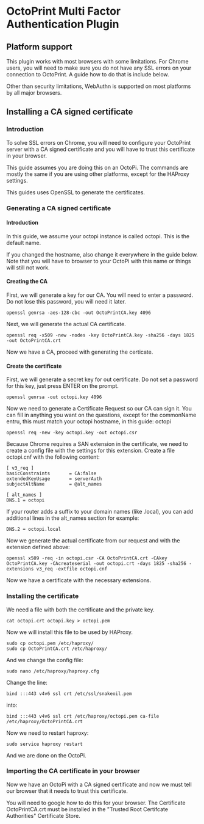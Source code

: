 # OctoPrint Multi Factor Authentication Plugin

## Platform support

This plugin works with most browsers with some 
limitations. For Chrome users, you will need
to make sure you do not have any SSL errors on
your connection to OctoPrint. A guide how to do
that is include below.

Other than security limitations, WebAuthn is
supported on most platforms by all major browsers.

## Installing a CA signed certificate

### Introduction

To solve SSL errors on Chrome, you will need
to configure your OctoPrint server with a CA
signed certificate and you will have to trust
this certificate in your browser.

This guide assumes you are doing this on an 
OctoPi. The commands are mostly the same if
you are using other platforms, except for the
HAProxy settings.

This guides uses OpenSSL to generate the
certificates.

### Generating a CA signed certificate

#### Introduction

In this guide, we assume your octopi instance
is called octopi. This is the default name.

If you changed the hostname, also change it 
everywhere in the guide below. Note that you
will have to browser to your OctoPi with this
name or things will still not work.

#### Creating the CA

First, we will generate a key for our CA. You will
need to enter a password. Do not lose this password,
you will need it later.

    openssl genrsa -aes-128-cbc -out OctoPrintCA.key 4096

Next, we will generate the actual CA certificate.

    openssl req -x509 -new -nodes -key OctoPrintCA.key -sha256 -days 1825 -out OctoPrintCA.crt

Now we have a CA, proceed with generating the certicate.

#### Create the certificate

First, we will generate a secret key for out certificate.
Do not set a password for this key, just press ENTER on 
the prompt.

    openssl genrsa -out octopi.key 4096

Now we need to generate a Certificate Request so our CA
can sign it. You can fill in anything you want on the 
questions, except for the commonName entru, this must
match your octopi hostname, in this guide: octopi

    openssl req -new -key octopi.key -out octopi.csr

Because Chrome requires a SAN extension in the certificate,
we need to create a config file with the settings for this 
extension. Create a file octopi.cnf with the following 
content:

    [ v3_req ]
    basicConstraints       = CA:false
    extendedKeyUsage       = serverAuth
    subjectAltName         = @alt_names

    [ alt_names ]
    DNS.1 = octopi

If your router adds a suffix to your domain names (like
.local), you can add additional lines in the alt_names
section for example:

    DNS.2 = octopi.local

Now we generate the actual certificate from our request and
with the extension defined above:

    openssl x509 -req -in octopi.csr -CA OctoPrintCA.crt -CAkey OctoPrintCA.key -CAcreateserial -out octopi.crt -days 1825 -sha256 -extensions v3_req -extfile octopi.cnf

Now we have a certificate with the necessary extensions.

### Installing the certificate

We need a file with both the certificate and the private key.

    cat octopi.crt octopi.key > octopi.pem

Now we will install this file to be used by HAProxy.

    sudo cp octopi.pem /etc/haproxy/
    sudo cp OctoPrintCA.crt /etc/haproxy/

And we change the config file:

    sudo nano /etc/haproxy/haproxy.cfg

Change the line:

    bind :::443 v4v6 ssl crt /etc/ssl/snakeoil.pem

into:

    bind :::443 v4v6 ssl crt /etc/haproxy/octopi.pem ca-file /etc/haproxy/OctoPrintCA.crt

Now we need to restart haproxy:

    sudo service haproxy restart

And we are done on the OctoPi.

### Importing the CA certificate in your browser

Now we have an OctoPi with a CA signed certificate and
now we must tell our browser that it needs to trust
this certificate.

You will need to google how to do this for your browser.
The Certificate OctoPrintCA.crt must be installed in the
"Trusted Root Certifcate Authorities" Certificate Store.
